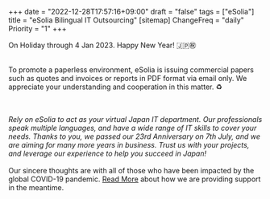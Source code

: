 +++
date = "2022-12-28T17:57:16+09:00"
draft = "false"
tags = ["eSolia"]
title = "eSolia Bilingual IT Outsourcing"
[sitemap]
  ChangeFreq = "daily"
  Priority = "1"
+++

<span class="tag is-danger is-large">On Holiday through 4 Jan 2023. Happy New Year! 🇯🇵㊗️</span><br><br> 
<!-- <span class="tag is-danger is-large">On Holiday through 16 Aug 2022. Happy Obon Week! 🇯🇵🪷</span><br> -->
<!-- <a href="/post/20210222-esolia-office-move-to-shiodome/" class="button is-danger is-size-6-mobile is-medium">eSolia Has Moved! 🎉</a> -->
<span class="tag is-danger is-large">To promote a paperless environment, eSolia is issuing commercial papers </span>
<span class="tag is-danger is-large">such as quotes and invoices or reports in PDF format via email only. </span>
<span class="tag is-danger is-large">We appreciate your understanding and cooperation in this matter. ♻️</span>


<br><br>
<i>Rely on eSolia to act as your virtual Japan IT department. Our professionals speak multiple languages, and have a wide range of IT skills to cover your needs. Thanks to you, we passed our <span class="has-text-esolia-yellow-2">23rd Anniversary</span> on 7th July, and we are aiming for many more years in business. Trust us with your projects, and leverage our experience to help you succeed in Japan!</i> <br><br>
Our sincere thoughts are with all of those who have been impacted by the global COVID-19 pandemic. [Read More](/post/covid-19-state-of-emergency-4/) about how we are providing support in the meantime.  
